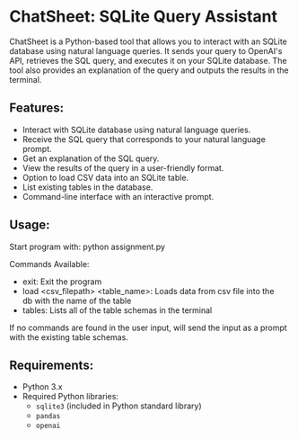 # ChatSheet: SQLite Query Assistant

ChatSheet is a Python-based tool that allows you to interact with an SQLite database using natural language queries. It sends your query to OpenAI's API, retrieves the SQL query, and executes it on your SQLite database. The tool also provides an explanation of the query and outputs the results in the terminal.

## Features:
- Interact with SQLite database using natural language queries.
- Receive the SQL query that corresponds to your natural language prompt.
- Get an explanation of the SQL query.
- View the results of the query in a user-friendly format.
- Option to load CSV data into an SQLite table.
- List existing tables in the database.
- Command-line interface with an interactive prompt.

## Usage:
Start program with: python assignment.py

Commands Available:
  - exit: Exit the program
  - load <csv_filepath> <table_name>: Loads data from csv file into the   
    db with the name of the table
  - tables: Lists all of the table schemas in the terminal

If no commands are found in the user input, will send the input as a prompt with the existing table schemas.

## Requirements:
- Python 3.x
- Required Python libraries:
  - `sqlite3` (included in Python standard library)
  - `pandas`
  - `openai`

